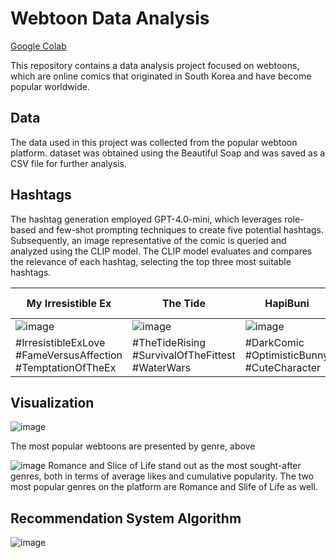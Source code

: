 
# Webtoon Data Analysis
[Google Colab](https://colab.research.google.com/drive/1ZuQJDWVcL_nS3PtsTzmcZniLKjllrzXH?usp=sharing)

This repository contains a data analysis project focused on webtoons, which are online comics that originated in South Korea and have become popular worldwide.

## Data

The data used in this project was collected from the popular webtoon platform. dataset was obtained using the Beautiful Soap and was saved as a CSV file for further analysis.

## Hashtags

The hashtag generation employed GPT-4.0-mini, which leverages role-based and few-shot prompting techniques to create five potential hashtags. Subsequently, an image representative of the comic is queried and analyzed using the CLIP model. The CLIP model evaluates and compares the relevance of each hashtag, selecting the top three most suitable hashtags.


| My Irresistible Ex                                        | The Tide                                                     | HapiBuni                                                     | Long After the Ending                                        |
| ------------------------------------------------------------ | ------------------------------------------------------------ | ------------------------------------------------------------ | ------------------------------------------------------------ |
| ![image](https://github.com/dchung1209/Webtoon-Data-Analysis/assets/121478848/5b1687f2-64e8-4683-80e2-abff14e2e048)| ![image](https://github.com/dchung1209/Webtoon-Data-Analysis/assets/121478848/c9a63b47-f8f8-435d-918e-e88d94b250d0)| ![image](https://github.com/dchung1209/Webtoon-Data-Analysis/assets/121478848/0423289b-6739-4859-920a-675e2616a3bb)| ![image](https://github.com/dchung1209/Webtoon-Data-Analysis/assets/121478848/dab58180-d4ae-4aec-8e4d-f6e1299e2f57)|
| #IrresistibleExLove #FameVersusAffection #TemptationOfTheEx               | #TheTideRising #SurvivalOfTheFittest #WaterWars              | #DarkComic #OptimisticBunny #CuteCharacter                        | #BeyondTheStory #LoveInDisguise #BusinessofRomance           |


## Visualization
![image](https://github.com/dchung1209/Webtoon-Data-Analysis/assets/121478848/59b9cbb2-08f5-41cc-8df9-9674f1e743fb)

The most popular webtoons are presented by genre, above

![image](https://github.com/dchung1209/Webtoon-Data-Analysis/assets/121478848/a1699690-bc82-4809-a0b2-dd35ddf2f6e2)
Romance and Slice of Life stand out as the most sought-after genres, both in terms of average likes and cumulative popularity. The two most popular genres on the platform are Romance and Slife of Life as well.

## Recommendation System Algorithm

![image](https://github.com/dchung1209/Webtoon-Data-Analysis/blob/main/Data%20Visualization/Genre%20Graph.png?raw=true)
